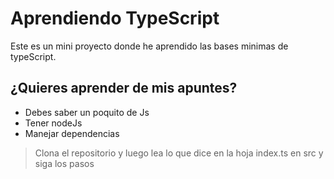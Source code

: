 # Aprendiendo TypeScript

Este es un mini proyecto donde he aprendido las bases minimas de typeScript.

## ¿Quieres aprender de mis apuntes?

* Debes saber un poquito de Js
* Tener nodeJs
* Manejar dependencias

> Clona el repositorio y luego lea lo que dice en la hoja index.ts en src y siga los pasos